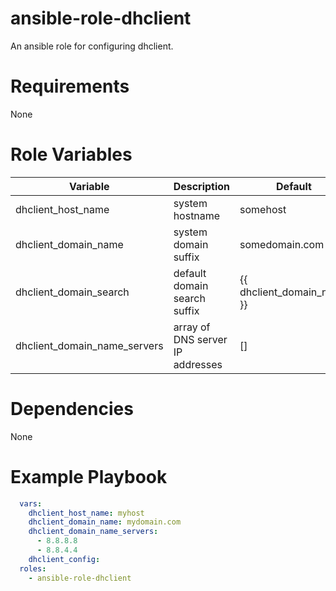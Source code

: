 # ansible-role-dhclient
An ansible role for configuring dhclient.
# Requirements
None
# Role Variables
| Variable | Description | Default |
|----------|-------------|---------|
| dhclient\_host\_name | system hostname | somehost |
| dhclient\_domain\_name | system domain suffix | somedomain.com |
| dhclient\_domain\_search | default domain search suffix | {{ dhclient\_domain\_name }} |
| dhclient\_domain\_name\_servers | array of DNS server IP addresses | [] |
# Dependencies
None
# Example Playbook
```yaml - hosts: localhost
  vars:
    dhclient_host_name: myhost
    dhclient_domain_name: mydomain.com
    dhclient_domain_name_servers:
      - 8.8.8.8
      - 8.8.4.4
    dhclient_config:
  roles:
    - ansible-role-dhclient
```
